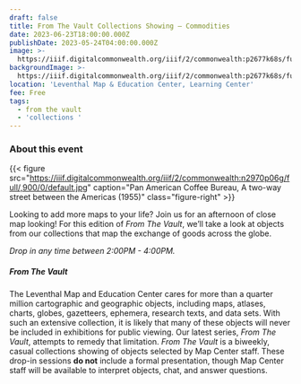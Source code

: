 ```yaml
---
draft: false
title: From The Vault Collections Showing — Commodities
date: 2023-06-23T18:00:00.000Z
publishDate: 2023-05-24T04:00:00.000Z
image: >-
  https://iiif.digitalcommonwealth.org/iiif/2/commonwealth:p2677k68s/full/2000,/0/default.jpg
backgroundImage: >-
  https://iiif.digitalcommonwealth.org/iiif/2/commonwealth:p2677k68s/full/2000,/0/default.jpg
location: 'Leventhal Map & Education Center, Learning Center'
fee: Free
tags:
  - from the vault
  - 'collections '
---
```


### About this event

{{< figure src="https://iiif.digitalcommonwealth.org/iiif/2/commonwealth:n2970p06g/full/,900/0/default.jpg" caption="Pan American Coffee Bureau, A two-way street between the Americas (1955)" class="figure-right" >}}

Looking to add more maps to your life? Join us for an afternoon of close map looking! For this edition of *From The Vault*, we’ll take a look at objects from our collections that map the exchange of goods across the globe.

*Drop in any time between 2:00PM - 4:00PM.*

##### From The Vault

The Leventhal Map and Education Center cares for more than a quarter million cartographic and geographic objects, including maps, atlases, charts, globes, gazetteers, ephemera, research texts, and data sets. With such an extensive collection, it is likely that many of these objects will never be included in exhibitions for public viewing. Our latest series, *From The Vault*, attempts to remedy that limitation. *From The Vault* is a biweekly, casual collections showing of objects selected by Map Center staff. These drop-in sessions **do not** include a formal presentation, though Map Center staff will be available to interpret objects, chat, and answer questions.
